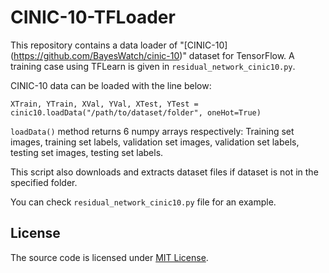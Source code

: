 # CINIC-10-TFLoader

This repository contains a data loader of "[CINIC-10] (https://github.com/BayesWatch/cinic-10)" dataset for TensorFlow. A training case using TFLearn is given in `residual_network_cinic10.py`.

CINIC-10 data can be loaded with the line below:
```
XTrain, YTrain, XVal, YVal, XTest, YTest = cinic10.loadData("/path/to/dataset/folder", oneHot=True)
```

`loadData()` method returns 6 numpy arrays respectively: Training set images, training set labels, validation set images, validation set labels, testing set images, testing set labels.

This script also downloads and extracts dataset files if dataset is not in the specified folder.

You can check `residual_network_cinic10.py` file for an example.


## License
The source code is licensed under [MIT License](./LICENSE).
